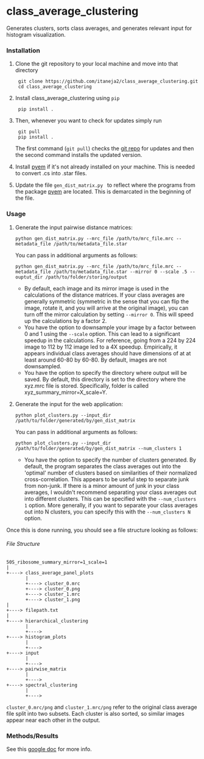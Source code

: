 class\_average\_clustering
==============================

Generates clusters, sorts class averages, and generates relevant input for histogram visualization. 


### Installation


1. Clone the git repository to your local machine and move into that directory

		git clone https://github.com/itaneja2/class_average_clustering.git
		cd class_average_clustering

3. Install class\_average\_clustering using `pip`

		pip install .

4. Then, whenever you want to check for updates simply run

		git pull
		pip install .
		
	The first command (`git pull`) checks the [git repo](https://github.com/itaneja2/class_average_clustering) for updates and then the second command installs the updated version.
	
5. Install [pyem](https://github.com/asarnow/pyem) if it's not already installed on your machine. This is needed to convert .cs into .star files. 
	
5.  Update the file `gen_dist_matrix.py ` to reflect where the programs from the package [pyem](https://github.com/asarnow/pyem) are located. This is demarcated in the beginning of the file. 

### Usage

1.  Generate the input pairwise distance matrices:

		python gen_dist_matrix.py --mrc_file /path/to/mrc_file.mrc --metadata_file /path/to/metadata_file.star
	
	You can pass in additional arguments as follows: 

		python gen_dist_matrix.py --mrc_file /path/to/mrc_file.mrc --metadata_file /path/to/metadata_file.star --mirror 0 --scale .5 --ouptut_dir /path/to/folder/storing/output
		
	* By default, each image and its mirror image is used in the calculations of the distance matrices. If your class averages are generally symmetric (symmetric in the sense that you can flip the image, rotate it, and you will arrive at the original image), you can turn off the mirror calculation by setting `--mirror 0`. This will speed up the calculations by a factor 2. 
	* You have the option to downsample your image by a factor between 0 and 1 using the `--scale` option. This can lead to a significant speedup in the calculations. For reference, going from a 224 by 224 image to 112 by 112 image led to a 4X speedup.  Empirically, it appears individual class averages should have dimensions of at at least around 60-80 by 60-80. By default, images are not downsampled. 
	* You have the option to specify the directory where output will be saved. By default, this directory is set to the directory where the xyz.mrc file is stored. Specifically, folder is called xyz\_summary\_mirror=X\_scale=Y. 

2.  Generate the input for the web application:

		python plot_clusters.py --input_dir /path/to/folder/generated/by/gen_dist_matrix

	You can pass in additional arguments as follows: 

		python plot_clusters.py --input_dir /path/to/folder/generated/by/gen_dist_matrix --num_clusters 1
		
	* You have the option to specify the number of clusters generated. By default, the program separates the class averages out into the 'optimal' number of clusters based on similarities of their normalized cross-correlation. This appears to be useful step to separate junk from non-junk. If there is a minor amount of junk in your class averages, I wouldn't recommend separating your class averages out into different clusters. This can be specified with the `--num_clusters 1` option. More generally, if you want to separate your class averages out into N clusters, you can specify this with the `--num_clusters N` option.
		
Once this is done running, you should see a file structure looking as follows:

###### File Structure
    50S_ribosome_summary_mirror=1_scale=1
    |
    +----> class_average_panel_plots
           |
           +----> cluster_0.mrc
           +----> cluster_0.png
           +----> cluster_1.mrc
           +----> cluster_1.png
    |
    +----> filepath.txt
    |
    +----> hierarchical_clustering
           |
           +----> 
    +----> histogram_plots
           |
           +----> 
    +----> input
           |
           +---->        
    +----> pairwise_matrix
           |
           +---->   
    +----> spectral_clustering
           |
           +---->  

`cluster_0.mrc/png` and `cluster_1.mrc/png` refer to the original class average file split into two subsets. Each cluster is also sorted, so similar images appear near each other in the output. 


### Methods/Results

See this [google doc](https://docs.google.com/document/d/1KYschE8r3YAb4bSrK9QIjiIVuh4YR_jJ4uS37zUM7VI/edit) for more info. 


